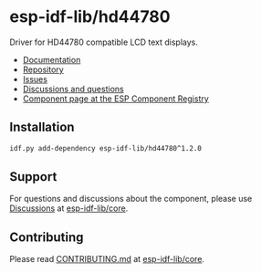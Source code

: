 # esp-idf-lib/hd44780

Driver for HD44780 compatible LCD text displays.

* [Documentation](https://esp-idf-lib.github.io/hd44780/)
* [Repository](https://github.com/esp-idf-lib/hd44780)
* [Issues](https://github.com/esp-idf-lib/hd44780/issues)
* [Discussions and questions](https://github.com/esp-idf-lib/core/discussions)
* [Component page at the ESP Component Registry](https://components.espressif.com/components/esp-idf-lib/hd44780)

## Installation

```sh
idf.py add-dependency esp-idf-lib/hd44780^1.2.0
```

## Support

For questions and discussions about the component, please use
[Discussions](https://github.com/esp-idf-lib/core/discussions)
at [esp-idf-lib/core](https://github.com/esp-idf-lib/core).

## Contributing

Please read [CONTRIBUTING.md](https://github.com/esp-idf-lib/core/blob/main/CONTRIBUTING.md)
at [esp-idf-lib/core](https://github.com/esp-idf-lib/core).
